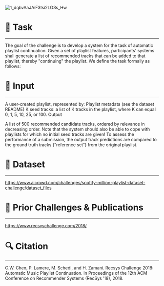 ![1_dqbvAaJAiF3tsi2LO3s_Hw](https://user-images.githubusercontent.com/36617233/211151081-f0d32a2e-fb2a-426b-a3c0-907876525be6.jpeg)

# :punch: Task
---
The goal of the challenge is to develop a system for the task of automatic playlist continuation. Given a set of playlist features, participants' systems shall generate a list of recommended tracks that can be added to that playlist, thereby "continuing" the playlist. We define the task formally as follows:

# :punch: Input
---
A user-created playlist, represented by:
Playlist metadata (see the dataset README)
K seed tracks: a list of K tracks in the playlist, where K can equal 0, 1, 5, 10, 25, or 100.
Output

A list of 500 recommended candidate tracks, ordered by relevance in decreasing order.
Note that the system should also be able to cope with playlists for which no initial seed tracks are given! To assess the performance of a submission, the output track predictions are compared to the ground truth tracks ("reference set") from the original playlist.


# :paperclip: Dataset
---
https://www.aicrowd.com/challenges/spotify-million-playlist-dataset-challenge/dataset_files

# :page_facing_up: Prior Challenges & Publications
---
https://www.recsyschallenge.com/2018/

# :mag: Citation
---
C.W. Chen, P. Lamere, M. Schedl, and H. Zamani. Recsys Challenge 2018: Automatic Music Playlist Continuation. In Proceedings of the 12th ACM Conference on Recommender Systems (RecSys ’18), 2018.
